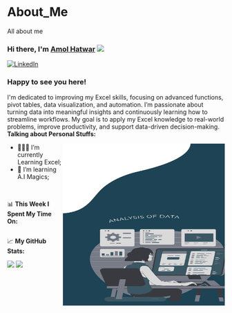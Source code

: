 # About_Me
All about me

### Hi there, I'm <a href="https://skst.in" target="_blank">Amol Hatwar</a> <img src="https://media.giphy.com/media/hvRJCLFzcasrR4ia7z/giphy.gif" width="25px">

[![LinkedIn](https://img.shields.io/badge/LinkedIn-View%20Profile-0A66C2?style=flat&logo=linkedin&logoColor=white)](https://www.linkedin.com/in/linkedin.com/in/amolhatwar/)


### Happy to see you here! 
I'm dedicated to improving my Excel skills, focusing on advanced functions, pivot tables, data visualization, and automation. I’m passionate about turning data into meaningful insights and continuously learning how to streamline workflows. My goal is to apply my Excel knowledge to real-world problems, improve productivity, and support data-driven decision-making.
**Talking about Personal Stuffs:**

<img align="right" alt="GIF" src="https://github.com/amolhatwar/About_Me/blob/817e28972bbc598eb68092f766372b027729f5e8/Blue%20Modern%20Data%20Analysis%20Your%20Story.jpg" width="375" height="375" />
  

- 👨🏻‍💻 I’m currently Learning Excel;
- 🚀 I’m learning A.I Magics;

</br>

📊 **This Week I Spent My Time On:**
<!--START_SECTION:waka-->
```text

```
<!--END_SECTION:waka-->

📈 **My GitHub Stats:**
<p>
  <img height="180em" src="https://github-readme-stats.vercel.app/api?username=amolhatwar&show_icons=true&hide_border=true&&count_private=true&include_all_commits=true" />
  <img height="180em" src="https://github-readme-stats.vercel.app/api/top-langs/?username=amolhatwar&exclude_repo=KNN-Image-Classification&show_icons=true&hide_border=true&layout=compact&langs_count=8"/>
</p>

